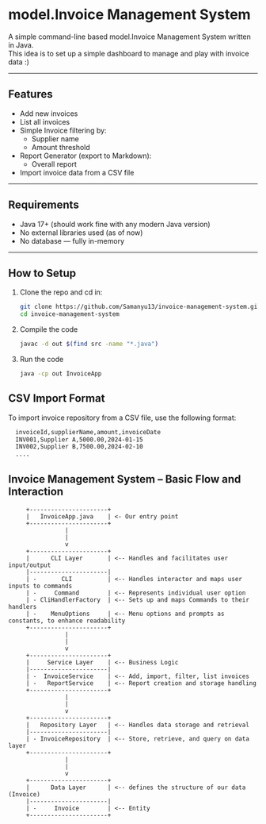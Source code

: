 # model.Invoice Management System

A simple command-line based model.Invoice Management System written in Java.  
This idea is to set up a simple dashboard to manage and play with invoice data :)

---

## Features

- Add new invoices
- List all invoices
- Simple Invoice filtering by:
  - Supplier name
  - Amount threshold
- Report Generator (export to Markdown):
  - Overall report
- Import invoice data from a CSV file

---

## Requirements

- Java 17+ (should work fine with any modern Java version)
- No external libraries used (as of now)
- No database — fully in-memory

---

## How to Setup

1. Clone the repo and cd in:
   ```bash
   git clone https://github.com/Samanyu13/invoice-management-system.git
   cd invoice-management-system
   ```
2. Compile the code
   ```bash
   javac -d out $(find src -name "*.java")
   ```
3. Run the code
   ```bash
   java -cp out InvoiceApp
   ```
   
## CSV Import Format
To import invoice repository from a CSV file, use the following format:
```bash
  invoiceId,supplierName,amount,invoiceDate
  INV001,Supplier A,5000.00,2024-01-15
  INV002,Supplier B,7500.00,2024-02-10
  ....
```



## Invoice Management System – Basic Flow and Interaction

```text
     +----------------------+
     |   InvoiceApp.java    | <- Our entry point
     +----------------------+
                |
                |
                v
     +----------------------+
     |      CLI Layer       | <-- Handles and facilitates user input/output
     |----------------------|
     | -       CLI          | <-- Handles interactor and maps user inputs to commands
     | -     Command        | <-- Represents individual user option
     | - CliHandlerFactory  | <-- Sets up and maps Commands to their handlers
     | -    MenuOptions     | <-- Menu options and prompts as constants, to enhance readability
     +----------------------+
                |
                |
                v
     +----------------------+
     |     Service Layer    | <-- Business Logic
     |----------------------|
     | -  InvoiceService    | <-- Add, import, filter, list invoices
     | -   ReportService    | <-- Report creation and storage handling
     +----------------------+
                |
                | 
                v
     +----------------------+
     |   Repository Layer   | <-- Handles data storage and retrieval
     |----------------------|
     | - InvoiceRepository  | <-- Store, retrieve, and query on data layer
     +----------------------+
                |
                |
                v
     +----------------------+
     |      Data Layer      | <-- defines the structure of our data (Invoice)
     |----------------------|
     | -     Invoice        | <-- Entity
     +----------------------+
   